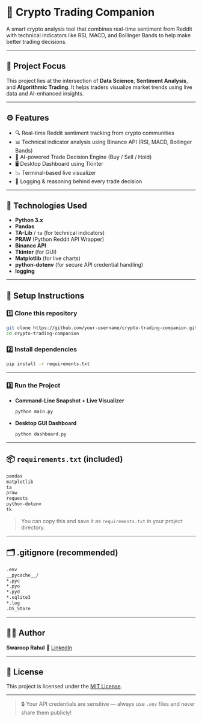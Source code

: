 # 🧠 Crypto Trading Companion

A smart crypto analysis tool that combines real-time sentiment from Reddit with technical indicators like RSI, MACD, and Bollinger Bands to help make better trading decisions.

---

## 📌 Project Focus

This project lies at the intersection of **Data Science**, **Sentiment Analysis**, and **Algorithmic Trading**. It helps traders visualize market trends using live data and AI-enhanced insights.

---

## ⚙️ Features

- 🔍 Real-time Reddit sentiment tracking from crypto communities
- 📊 Technical indicator analysis using Binance API (RSI, MACD, Bollinger Bands)
- 🚦 AI-powered Trade Decision Engine (Buy / Sell / Hold)
- 🖥️ Desktop Dashboard using Tkinter
- 📉 Terminal-based live visualizer
- 🧾 Logging & reasoning behind every trade decision

---

## 🧪 Technologies Used

- **Python 3.x**
- **Pandas**
- **TA-Lib** / `ta` (for technical indicators)
- **PRAW** (Python Reddit API Wrapper)
- **Binance API**
- **Tkinter** (for GUI)
- **Matplotlib** (for live charts)
- **python-dotenv** (for secure API credential handling)
- **logging**

---

## 🚀 Setup Instructions

### 1️⃣ Clone this repository

```bash
git clone https://github.com/your-username/crypto-trading-companion.git
cd crypto-trading-companion
````

### 2️⃣ Install dependencies

```bash
pip install -r requirements.txt
```

---

### 3️⃣ Run the Project

* **Command-Line Snapshot + Live Visualizer**

  ```bash
  python main.py
  ```

* **Desktop GUI Dashboard**

  ```bash
  python dashboard.py
  ```

---

## 📦 `requirements.txt` (included)

```txt
pandas
matplotlib
ta
praw
requests
python-dotenv
tk
```

> You can copy this and save it as `requirements.txt` in your project directory.

---

## 🗂️ .gitignore (recommended)

```txt
.env
__pycache__/
*.pyc
*.pyo
*.pyd
*.sqlite3
*.log
.DS_Store
```
---

## 👨‍💻 Author

**Swaroop Rahul**
🔗 [LinkedIn](https://www.linkedin.com/in/swaroop-rahul-koppuravuri)

---

## 📄 License

This project is licensed under the [MIT License](https://opensource.org/licenses/MIT).

---

> 🔒 Your API credentials are sensitive — always use `.env` files and never share them publicly!

